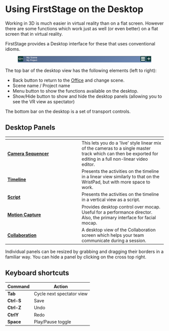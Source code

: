 # Using FirstStage on the Desktop

Working in 3D is much easier in virtual reality than on a flat screen. However there are some functions which work just as well (or even better) on a flat screen that in virtual reality.

FirstStage provides a Desktop interface for these that uses conventional idioms.

<figure><img src="../.gitbook/assets/FS Top Bar.png" alt=""><figcaption></figcaption></figure>

The top bar of the desktop view has the following elements (left to right):

* Back button to return to the [Office](the-office.md) and change scene.
* Scene name / Project name
* Menu button to show the functions available on the desktop.
* Show/Hide button to show and hide the desktop panels (allowing you to see the VR view as spectator)

The bottom bar on the desktop is a set of transport controls.

## Desktop Panels

<table data-header-hidden><thead><tr><th width="222"></th><th></th></tr></thead><tbody><tr><td><a href="../camerawork/camera-sequencer.md"><strong>Camera Sequencer</strong></a></td><td>This lets you do a 'live' style linear mix of the cameras to a single master track which can then be exported for editing in a full non-linear video editor.</td></tr><tr><td><a href="working-with-time/timeline.md"><strong>Timeline</strong></a></td><td>Presents the activities on the timeline in a linear view similarly to that on the WristPad, but with more space to work.</td></tr><tr><td><a href="working-with-time/script.md"><strong>Script</strong></a></td><td>Presents the activities on the timeline in a vertical view as a script.</td></tr><tr><td><a href="broken-reference"><strong>Motion Capture</strong></a></td><td>Provides desktop control over mocap. Useful for a performance director. Also, the primary interface for facial mocap.</td></tr><tr><td><a href="using-firststage-on-the-desktop.md#collaboration"><strong>Collaboration</strong></a></td><td>A desktop view of the Collaboration screen which helps your team communicate during a session.</td></tr></tbody></table>

Individual panels can be resized by grabbing and dragging their borders in a familiar way. You can hide a panel by clicking on the cross top right.

## Keyboard shortcuts

| Command    | Action                    |
| ---------- | ------------------------- |
| **Tab**    | Cycle next spectator view |
| **Ctrl-S** | Save                      |
| **Ctrl-Z** | Undo                      |
| **CtrlY**  | Redo                      |
| **Space**  | Play/Pause toggle         |

